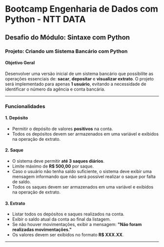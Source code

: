 # Bootcamp Engenharia de Dados com Python - NTT DATA

## Desafio do Módulo: Sintaxe com Python

### Projeto: Criando um Sistema Bancário com Python

#### Objetivo Geral

Desenvolver uma versão inicial de um sistema bancário que possibilite as operações essenciais de: **sacar**, **depositar** e **visualizar extrato**. O projeto será implementado para apenas **1 usuário**, evitando a necessidade de identificar o número da agência e conta bancária.

---

### Funcionalidades

#### 1. Depósito

-   Permitir o depósito de valores **positivos** na conta.
-   Todos os depósitos devem ser armazenados em uma variável e exibidos na operação de extrato.

#### 2. Saque

-   O sistema deve permitir **até 3 saques diários**.
-   Limite máximo de **R$ 500,00** por saque.
-   Caso o usuário não tenha saldo suficiente, o sistema deve exibir uma mensagem informando que não será possível realizar o saque por falta de saldo.
-   Todos os saques devem ser armazenados em uma variável e exibidos na operação de extrato.

#### 3. Extrato

-   Listar todos os depósitos e saques realizados na conta.
-   Exibir o saldo atual da conta ao final da listagem.
-   Se não houver movimentações, exibir a mensagem: **"Não foram realizadas movimentações."**
-   Os valores devem ser exibidos no formato **R$ XXX.XX**.

---
